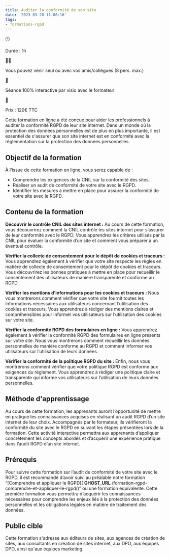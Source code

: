 ```yaml
---
title: Auditer la conformité de son site
date: '2023-03-20 11:00:16'
tags:
- formations-rgpd
---
```


🕒

Durée : 1h

👨‍🎓

Vous pouvez venir seul ou avec vos amis/collègues (8 pers. max.)

👋

Séance 100% interactive par visio avec le formateur

🛒

Prix : 120€ TTC

Cette formation en ligne a été conçue pour aider les professionnels à auditer la conformité RGPD de leur site internet. Dans un monde où la protection des données personnelles est de plus en plus importante, il est essentiel de s'assurer que son site internet est en conformité avec la réglementation sur la protection des données personnelles.

## Objectif de la formation

À l’issue de cette formation en ligne, vous serez capable de :

- Comprendre les exigences de la CNIL sur la conformité des sites.
- Réaliser un audit de conformité de votre site avec le RGPD.
- Identifier les mesures à mettre en place pour assurer la conformité de votre site avec le RGPD.

## Contenu de la formation

**Découvrir le contrôle CNIL des sites internet :** Au cours de cette formation, vous découvrirez comment la CNIL contrôle les sites internet pour s’assurer de leur conformité avec le RGPD. Vous apprendrez les critères utilisés par la CNIL pour évaluer la conformité d’un site et comment vous préparer à un éventuel contrôle.

**Vérifier la collecte de consentement pour le dépôt de cookies et traceurs :** Vous apprendrez également à vérifier que votre site respecte les règles en matière de collecte de consentement pour le dépôt de cookies et traceurs. Vous découvrirez les bonnes pratiques à mettre en place pour recueillir le consentement des utilisateurs de manière transparente et conforme au RGPD.

**Vérifier les mentions d’informations pour les cookies et traceurs :** Nous vous montrerons comment vérifier que votre site fournit toutes les informations nécessaires aux utilisateurs concernant l’utilisation des cookies et traceurs. Vous apprendrez à rédiger des mentions claires et compréhensibles pour informer vos utilisateurs sur l’utilisation des cookies sur votre site.

**Vérifier la conformité RGPD des formulaires en ligne :** Vous apprendrez également à vérifier la conformité RGPD des formulaires en ligne présents sur votre site. Nous vous montrerons comment recueillir les données personnelles de manière conforme au RGPD et comment informer vos utilisateurs sur l’utilisation de leurs données.

**Vérifier la conformité de la politique RGPD du site :** Enfin, nous vous montrerons comment vérifier que votre politique RGPD est conforme aux exigences du règlement. Vous apprendrez à rédiger une politique claire et transparente qui informe vos utilisateurs sur l’utilisation de leurs données personnelles.

## Méthode d'apprentissage

Au cours de cette formation, les apprenants auront l’opportunité de mettre en pratique les connaissances acquises en réalisant un audit RGPD d’un site internet de leur choix. Accompagnés par le formateur, ils vérifieront la conformité du site avec le RGPD en suivant les étapes présentées lors de la formation. Cette activité interactive permettra aux apprenants d’appliquer concrètement les concepts abordés et d’acquérir une expérience pratique dans l’audit RGPD d’un site internet.

## Prérequis

Pour suivre cette formation sur l’audit de conformité de votre site avec le RGPD, il est recommandé d’avoir suivi au préalable notre formation “[Comprendre et appliquer le RGPD]( __GHOST_URL__ /formation-rgpd-comprendre-et-appliquer-le-rgpd/)” ou une formation équivalente. Cette première formation vous permettra d’acquérir les connaissances nécessaires pour comprendre les enjeux liés à la protection des données personnelles et les obligations légales en matière de traitement des données.

## Public cible

Cette formation s'adresse aux éditeurs de sites, aux agences de création de sites, aux consultants en création de sites internet, aux DPO, aux équipes DPO, ainsi qu'aux équipes marketing.

